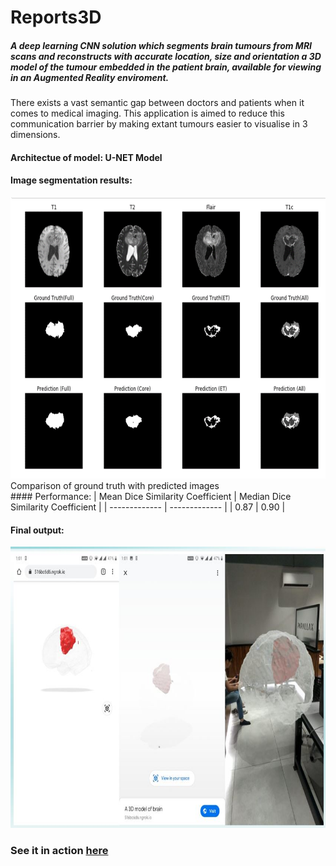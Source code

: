 # Reports3D
##### A deep learning CNN solution which segments brain tumours from MRI scans and reconstructs with accurate location, size and orientation a 3D model of the tumour embedded in the patient brain, available for viewing in an Augmented Reality enviroment.

There exists a vast semantic gap between doctors and patients when it comes to medical imaging. This application is aimed to reduce this communication barrier by making extant tumours easier to visualise in 3 dimensions.

#### Architectue of model: U-NET Model

#### Image segmentation results:
<img src="segmentation.png" height="450" />
Comparison of ground truth with predicted images
<br>
#### Performance:
| Mean Dice Similarity Coefficient | Median Dice Similarity Coefficient |
| ------------- | ------------- |
| 0.87  | 0.90  |

#### Final output:
<img src="output_screenshot.JPG" height="450" />

### See it in action [here](https://drive.google.com/file/d/1ipvxDdG15vjd46c9VfBblj-jWBFBHM1U/view?usp=sharing)
